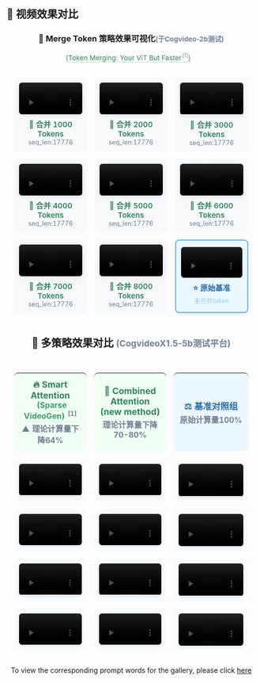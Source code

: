 ## 🎥 视频效果对比

<div align="center">

### 🔄 Merge Token 策略效果可视化<small style="color: #718096;">(于Cogvideo-2b测试)</small>
<span style="display: inline-flex; align-items: baseline; font-size: 0.98em;">
  <a href="https://arxiv.org/abs/2210.09461" 
     style="color: #2f855a; text-decoration: none; border-bottom: 1px dotted #68d391; padding-bottom: 1px;"
     title="Token Merging: Your ViT But Faster"
     target="_blank">
    (Token Merging: Your ViT But Faster<sup style="font-size: 0.75em; color: #718096; margin-left: 2px;">[1]</sup>)
  </a>
  <span style="color: #718096; margin-left: 12px;"></span>
</span>


<table style="width: 100%; table-layout: fixed; border-collapse: separate; border-spacing: 15px;">
  <!-- 第一行 -->
  <tr>
    <td style="padding: 10px; background: #f6f8fa; border-radius: 8px; text-align: center;">
      <video width="100%" style="border-radius: 6px; box-shadow: 0 2px 8px rgba(0,0,0,0.1);" controls muted playsinline>
        <source src="./Merge_Attn/1000.mp4" type="video/mp4">
      </video>
      <div style="margin-top: 8px; font-size: 0.95em;">
        <span style="color: #2f855a; font-weight: 600;">🔄 合并 1000 Tokens</span><br>
        <small style="color: #718096;">seq_len:17776</small>
      </div>
    </td>
    <td style="padding: 10px; background: #f6f8fa; border-radius: 8px; text-align: center;">
      <video width="100%" style="border-radius: 6px; box-shadow: 0 2px 8px rgba(0,0,0,0.1);" controls muted playsinline>
        <source src="./Merge_Attn/2000.mp4" type="video/mp4">
      </video>
      <div style="margin-top: 8px; font-size: 0.95em;">
        <span style="color: #2f855a; font-weight: 600;">🔄 合并 2000 Tokens</span><br>
        <small style="color: #718096;">seq_len:17776</small>
      </div>
    </td>
    <td style="padding: 10px; background: #f6f8fa; border-radius: 8px; text-align: center;">
      <video width="100%" style="border-radius: 6px; box-shadow: 0 2px 8px rgba(0,0,0,0.1);" controls muted playsinline>
        <source src="./Merge_Attn/3000.mp4" type="video/mp4">
      </video>
      <div style="margin-top: 8px; font-size: 0.95em;">
        <span style="color: #2f855a; font-weight: 600;">🔄 合并 3000 Tokens</span><br>
        <small style="color: #718096;">seq_len:17776</small>
      </div>
    </td>
  </tr>

  <!-- 第二行 -->
  <tr>
    <td style="padding: 10px; background: #f6f8fa; border-radius: 8px; text-align: center;">
      <video width="100%" style="border-radius: 6px; box-shadow: 0 2px 8px rgba(0,0,0,0.1);" controls muted playsinline>
        <source src="./Merge_Attn/4000.mp4" type="video/mp4">
      </video>
      <div style="margin-top: 8px; font-size: 0.95em;">
        <span style="color: #2f855a; font-weight: 600;">🔄 合并 4000 Tokens</span><br>
        <small style="color: #718096;">seq_len:17776</small>
      </div>
    </td>
    <td style="padding: 10px; background: #f6f8fa; border-radius: 8px; text-align: center;">
      <video width="100%" style="border-radius: 6px; box-shadow: 0 2px 8px rgba(0,0,0,0.1);" controls muted playsinline>
        <source src="./Merge_Attn/5000.mp4" type="video/mp4">
      </video>
      <div style="margin-top: 8px; font-size: 0.95em;">
        <span style="color: #2f855a; font-weight: 600;">🔄 合并 5000 Tokens</span><br>
        <small style="color: #718096;">seq_len:17776</small>
      </div>
    </td>
    <td style="padding: 10px; background: #f6f8fa; border-radius: 8px; text-align: center;">
      <video width="100%" style="border-radius: 6px; box-shadow: 0 2px 8px rgba(0,0,0,0.1);" controls muted playsinline>
        <source src="./Merge_Attn/6000.mp4" type="video/mp4">
      </video>
      <div style="margin-top: 8px; font-size: 0.95em;">
        <span style="color: #2f855a; font-weight: 600;">🔄 合并 6000 Tokens</span><br>
        <small style="color: #718096;">seq_len:17776</small>
      </div>
    </td>
  </tr>

  <!-- 第三行 -->
  <tr>
    <td style="padding: 10px; background: #f6f8fa; border-radius: 8px; text-align: center;">
      <video width="100%" style="border-radius: 6px; box-shadow: 0 2px 8px rgba(0,0,0,0.1);" controls muted playsinline>
        <source src="./Merge_Attn/7000.mp4" type="video/mp4">
      </video>
      <div style="margin-top: 8px; font-size: 0.95em;">
        <span style="color: #2f855a; font-weight: 600;">🔄 合并 7000 Tokens</span><br>
        <small style="color: #718096;">seq_len:17776</small>
      </div>
    </td>
    <td style="padding: 10px; background: #f6f8fa; border-radius: 8px; text-align: center;">
      <video width="100%" style="border-radius: 6px; box-shadow: 0 2px 8px rgba(0,0,0,0.1);" controls muted playsinline>
        <source src="./Merge_Attn/8000.mp4" type="video/mp4">
      </video>
      <div style="margin-top: 8px; font-size: 0.95em;">
        <span style="color: #2f855a; font-weight: 600;">🔄 合并 8000 Tokens</span><br>
        <small style="color: #718096;">seq_len:17776</small>
      </div>
    </td>
    <td style="padding: 10px; background: #ebf8ff; border: 2px solid #63b3ed; border-radius: 8px; text-align: center; box-shadow: 0 4px 6px -1px rgba(0, 0, 0, 0.1);">
      <video width="100%" style="border-radius: 6px;" controls muted playsinline>
        <source src="./Merge_Attn/ref.mp4" type="video/mp4">
      </video>
      <div style="margin-top: 8px; font-size: 0.95em;">
        <span style="color: #2b6cb0; font-weight: 700;">⭐ 原始基准</span><br>
        <small style="color: #90cdf4;">未合并token</small>
      </div>
    </td>
  </tr>
</table>

## 🎯 多策略效果对比 <small style="color: #718096;">(CogvideoX1.5-5b测试平台)</small>

<div align="center" style="margin: 2rem 0;">

<table style="width: 100%; table-layout: fixed; border-collapse: separate; border-spacing: 15px;">
  <!-- 表头 -->
  <tr>
    <th style="padding: 12px; background: #f0fff4; border-radius: 8px; text-align: center; width: 33%;">
      <div style="font-size: 1.1em; color: #2f855a;">
  🔥 Smart Attention
      <span style="font-size: 0.9em; margin-left: 6px;">
        <a href="https://arxiv.org/abs/2502.01776" 
          style="color: #38a169; 
                  text-decoration: none;
                  border-bottom: 1px solid #c6f6d5;
                  padding-bottom: 1px;
                  transition: all 0.2s ease;"
          title="查看 Sparse VideoGen 论文"
          target="_blank">
          (Sparse VideoGen)
          <sup style="font-size: 0.8em; 
                    color: #718096;
                    vertical-align: super;
                    margin-left: 2px;">[1]</sup>
        </a>
      </span>
        <div style="font-size: 0.9em; color: #718096; margin-top: 4px;">
          ▲ 理论计算量下降64%
        </div>
      </div>
    </th>
    <th style="padding: 12px; background: #f0fff4; border-radius: 8px; text-align: center; width: 33%;">
      <div style="font-size: 1.1em; color: #2f855a;">
        🔄 Combined Attention (new method)
        <div style="font-size: 0.9em; color: #718096; margin-top: 4px;">理论计算量下降70-80%</div>
      </div>
    </th>
    <th style="padding: 12px; background: #ebf8ff; border-radius: 8px; text-align: center; width: 34%;">
      <div style="font-size: 1.1em; color: #2b6cb0;">
        ⚖️ 基准对照组
        <div style="font-size: 0.9em; color: #718096; margin-top: 4px;">原始计算量100%</div>
      </div>
    </th>
  </tr>

  <!-- 视频对比行 -->
  <tr valign="top">
    <!-- Smart Attention -->
    <td style="padding: 10px; background: #f8fafc; border-radius: 8px;">
      <video width="100%" style="border-radius: 6px; box-shadow: 0 2px 6px rgba(0,0,0,0.1);" controls muted playsinline>
        <source src="./Smart_Attn/smartattn1.mp4" type="video/mp4">
      </video>
    </td>
    <!-- Combined Attention -->
    <td style="padding: 10px; background: #f8fafc; border-radius: 8px;">
      <video width="100%" style="border-radius: 6px; box-shadow: 0 2px 6px rgba(0,0,0,0.1);" controls muted playsinline>
        <source src="./Combined_Attn/combined1.mp4" type="video/mp4">
      </video>
    </td>
    <!-- 基准组 -->
    <td style="padding: 10px; background: #f8fafc; border-radius: 8px;">
      <video width="100%" style="border-radius: 6px; box-shadow: 0 2px 6px rgba(0,0,0,0.1);" controls muted playsinline>
        <source src="./Combined_Attn/ref1.mp4" type="video/mp4">
      </video>
    </td>
  </tr>

  <!-- 重复其他3组视频对比 -->
  <tr valign="top">
    <td style="padding: 10px; background: #f8fafc; border-radius: 8px;">
      <video width="100%" style="border-radius: 6px; box-shadow: 0 2px 6px rgba(0,0,0,0.1);" controls muted playsinline>
        <source src="./Smart_Attn/smartattn2.mp4" type="video/mp4">
      </video>
    </td>
    <td style="padding: 10px; background: #f8fafc; border-radius: 8px;">
      <video width="100%" style="border-radius: 6px; box-shadow: 0 2px 6px rgba(0,0,0,0.1);" controls muted playsinline>
        <source src="./Combined_Attn/combined2.mp4" type="video/mp4">
      </video>
    </td>
    <td style="padding: 10px; background: #f8fafc; border-radius: 8px;">
      <video width="100%" style="border-radius: 6px; box-shadow: 0 2px 6px rgba(0,0,0,0.1);" controls muted playsinline>
        <source src="./Combined_Attn/ref2.mp4" type="video/mp4">
      </video>
    </td>
  </tr>
  <tr valign="top">
    <td style="padding: 10px; background: #f8fafc; border-radius: 8px;">
      <video width="100%" style="border-radius: 6px; box-shadow: 0 2px 6px rgba(0,0,0,0.1);" controls muted playsinline>
        <source src="./Smart_Attn/smartattn3.mp4" type="video/mp4">
      </video>
    </td>
    <td style="padding: 10px; background: #f8fafc; border-radius: 8px;">
      <video width="100%" style="border-radius: 6px; box-shadow: 0 2px 6px rgba(0,0,0,0.1);" controls muted playsinline>
        <source src="./Combined_Attn/combined3.mp4" type="video/mp4">
      </video>
    </td>
    <td style="padding: 10px; background: #f8fafc; border-radius: 8px;">
      <video width="100%" style="border-radius: 6px; box-shadow: 0 2px 6px rgba(0,0,0,0.1);" controls muted playsinline>
        <source src="./Combined_Attn/ref3.mp4" type="video/mp4">
      </video>
    </td>
  </tr>
  <tr valign="top">
    <td style="padding: 10px; background: #f8fafc; border-radius: 8px;">
      <video width="100%" style="border-radius: 6px; box-shadow: 0 2px 6px rgba(0,0,0,0.1);" controls muted playsinline>
        <source src="./Smart_Attn/smartattn4.mp4" type="video/mp4">
      </video>
    </td>
    <td style="padding: 10px; background: #f8fafc; border-radius: 8px;">
      <video width="100%" style="border-radius: 6px; box-shadow: 0 2px 6px rgba(0,0,0,0.1);" controls muted playsinline>
        <source src="./Combined_Attn/combined4.mp4" type="video/mp4">
      </video>
    </td>
    <td style="padding: 10px; background: #f8fafc; border-radius: 8px;">
      <video width="100%" style="border-radius: 6px; box-shadow: 0 2px 6px rgba(0,0,0,0.1);" controls muted playsinline>
        <source src="./Combined_Attn/ref4.mp4" type="video/mp4">
      </video>
    </td>
  </tr>
</table>

To view the corresponding prompt words for the gallery, please click [here](prompts.txt)
</div>
